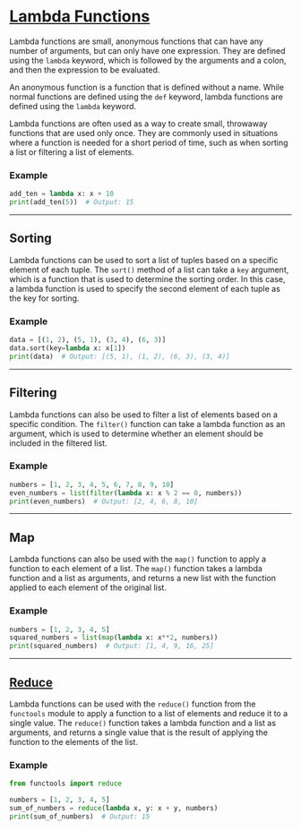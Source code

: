 # [Lambda Functions](https://docs.python.org/3/tutorial/controlflow.html#lambda-expressions)

Lambda functions are small, anonymous functions that can have any number of arguments, but can only have one expression. They are defined using the `lambda` keyword, which is followed by the arguments and a colon, and then the expression to be evaluated.

An anonymous function is a function that is defined without a name. While normal functions are defined using the `def` keyword, lambda functions are defined using the `lambda` keyword.

Lambda functions are often used as a way to create small, throwaway functions that are used only once. They are commonly used in situations where a function is needed for a short period of time, such as when sorting a list or filtering a list of elements.

### Example
```python
add_ten = lambda x: x + 10
print(add_ten(5))  # Output: 15
```

---

## Sorting

Lambda functions can be used to sort a list of tuples based on a specific element of each tuple. The `sort()` method of a list can take a `key` argument, which is a function that is used to determine the sorting order. In this case, a lambda function is used to specify the second element of each tuple as the key for sorting.

### Example
```python
data = [(1, 2), (5, 1), (3, 4), (6, 3)]
data.sort(key=lambda x: x[1])
print(data)  # Output: [(5, 1), (1, 2), (6, 3), (3, 4)]
```

---

## Filtering

Lambda functions can also be used to filter a list of elements based on a specific condition. The `filter()` function can take a lambda function as an argument, which is used to determine whether an element should be included in the filtered list.

### Example
```python
numbers = [1, 2, 3, 4, 5, 6, 7, 8, 9, 10]
even_numbers = list(filter(lambda x: x % 2 == 0, numbers))
print(even_numbers)  # Output: [2, 4, 6, 8, 10]
```

---

## Map

Lambda functions can also be used with the `map()` function to apply a function to each element of a list. The `map()` function takes a lambda function and a list as arguments, and returns a new list with the function applied to each element of the original list.

### Example
```python
numbers = [1, 2, 3, 4, 5]
squared_numbers = list(map(lambda x: x**2, numbers))
print(squared_numbers)  # Output: [1, 4, 9, 16, 25]
```

---

## [Reduce](https://docs.python.org/3/library/functools.html#functools.reduce)

Lambda functions can be used with the `reduce()` function from the `functools` module to apply a function to a list of elements and reduce it to a single value. The `reduce()` function takes a lambda function and a list as arguments, and returns a single value that is the result of applying the function to the elements of the list.

### Example
```python
from functools import reduce

numbers = [1, 2, 3, 4, 5]
sum_of_numbers = reduce(lambda x, y: x + y, numbers)
print(sum_of_numbers)  # Output: 15
```
